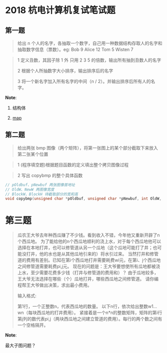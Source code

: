 # 2018 杭电计算机复试笔试题

## 第一题

> 给出 n 个人的名字，各抽取一个数字，自己用一种数据结构存取人的名字和抽取数字信息（票数）。eg: Bob 9 Alice 12 Tom 5 Wisten 7

> 1 定义丑数，其因子除 1 外 只用 2 3 5 的倍数，输出所有抽到丑数人的名字
>
> 2 根据个人所抽数字大小排序，输出排序后的名字
>
> 3 将一个新名字加入所有名字的中间（n / 2）。并输出排序后所有人的名字。

**Note**:
1. 结构体

2. [map]()

## 第二题

> 给出两张 bmp 图像（两个矩阵），将第一张图上的某个部分截取下来放入第二张某个位置

> 1 (程序填空题)根据题目函数的定义填出整个拷贝图像过程

> 2 写出 copybmp 的整个具体函数

```cpp
// pOldbuf、pNewbuf 两张图像首地址
// OldW、NewW 两图像宽度
// BlockW、BlockH 待截取部分的宽和高
void copybmp(unsigned char *pOldbuf, unsigned char *pNewbuf, int OldW, int NewW, int BlockH, int Block)
```


# 第三题

>瓜农王大爷去年种西瓜赚了不少钱。看到收入不错，今年他又重新开辟了n个西瓜地。
为了能给他的n个西瓜地顺利的浇上水，对于每个西瓜地他可以选择在本地打井，也可以修管道从另一个瓜地（这个瓜地可能打了井；也可能没打井，他的水也是从其他瓜地引来的）将水引过来。
当然打井和修管道的费用有差别。已知在第i个西瓜地打井需要耗费wi元，在第i、j个西瓜地之间修管道需要耗费pi,j元。
现在的问题是：王大爷要想使所有瓜地都被浇上水，至少需要花费多少钱（打井与修管道的费用和）？
由于瓜地较多，王大爷无法选择在哪些（个）瓜地打井，哪些西瓜地之间修管道。
请你编程帮王大爷做出决策，求出最小费用。
>
>输入格式:
>
>第1行，一个正整数n，代表西瓜地的数量。
以下n行，依次给出整数w1…wn（每块西瓜地的打井费用）。
紧接着是一个n*n的整数矩阵，矩阵的第i行第j列的数代表pi,j（两块西瓜地之间建立管道的费用）。每行的两个数之间有一个空格隔开。


**Note**:

最大子图问题？
